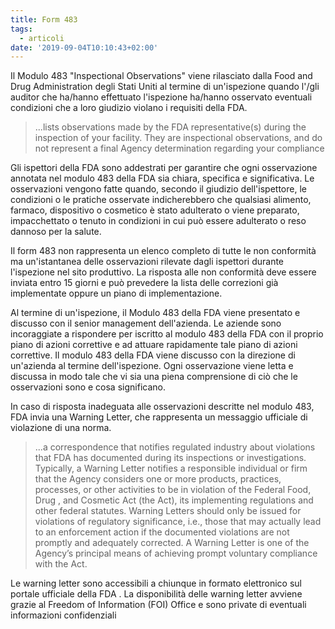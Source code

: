 ```yaml
---
title: Form 483
tags:
  - articoli
date: '2019-09-04T10:10:43+02:00'
---
```

Il Modulo 483 "Inspectional Observations" viene rilasciato dalla Food and Drug Administration degli Stati Uniti al termine di un'ispezione quando l'/gli auditor che ha/hanno effettuato l'ispezione ha/hanno osservato eventuali condizioni che a loro giudizio violano i requisiti della FDA. 

> ...lists observations made by the FDA representative(s) during the inspection of your facility. They are inspectional observations, and do not represent a final Agency determination regarding your compliance

Gli ispettori della FDA sono addestrati per garantire che ogni osservazione annotata nel modulo 483 della FDA sia chiara, specifica e significativa. Le osservazioni vengono fatte quando, secondo il giudizio dell'ispettore, le condizioni o le pratiche osservate indicherebbero che qualsiasi alimento, farmaco, dispositivo o cosmetico è stato adulterato o viene preparato, impacchettato o tenuto in condizioni in cui può essere adulterato o reso dannoso per la salute. 

Il form 483 non rappresenta un elenco completo di tutte le non conformità ma un'istantanea delle osservazioni rilevate dagli ispettori durante l'ispezione nel sito produttivo. La risposta alle non conformità deve essere inviata entro 15 giorni e può prevedere la lista delle correzioni già implementate oppure un piano di implementazione.

Al termine di un'ispezione, il Modulo 483 della FDA viene presentato e discusso con il senior management dell'azienda. Le aziende sono incoraggiate a rispondere per iscritto al modulo 483 della FDA con il proprio piano di azioni correttive e ad attuare rapidamente tale piano di azioni correttive. Il modulo 483 della FDA viene discusso con la direzione di un'azienda al termine dell'ispezione. Ogni osservazione viene letta e discussa in modo tale che vi sia una piena comprensione di ciò che le osservazioni sono e cosa significano. 

In caso di risposta inadeguata alle osservazioni descritte nel modulo 483, FDA invia una Warning Letter, che rappresenta un messaggio ufficiale di violazione di una norma. 

> ...a correspondence that notifies regulated industry about violations that FDA has documented during its inspections or investigations. Typically, a Warning Letter notifies a responsible individual or firm that the Agency considers one or more products, practices, processes, or other activities to be in violation of the Federal Food, Drug , and Cosmetic Act (the Act), its implementing regulations and other federal statutes. Warning Letters should only be issued for violations of regulatory significance, i.e., those that may actually lead to an enforcement action if the documented violations are not promptly and adequately corrected. A Warning Letter is one of the Agency’s principal means of achieving prompt voluntary compliance with the Act.

Le warning letter sono accessibili a chiunque in formato elettronico sul portale ufficiale della FDA. La disponibilità delle warning letter avviene grazie al Freedom of Information (FOI) Office e sono private di eventuali informazioni confidenziali
